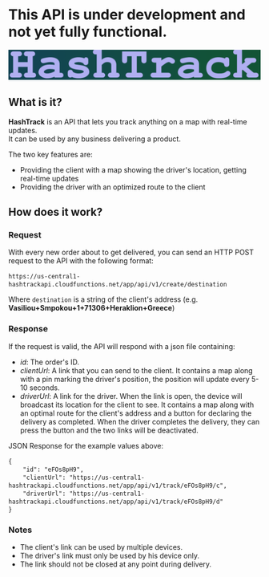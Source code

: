 # This API is under development and not yet fully functional.

![Logo](https://raw.githubusercontent.com/VasileiosGeladaris/HashTrack/main/logo.png)

## What is it?

**HashTrack** is an API that lets you track anything on a map with real-time updates. </br>
It can be used by any business delivering a product. </br>

The two key features are:
* Providing the client with a map showing the driver's location, getting real-time updates
* Providing the driver with an optimized route to the client


## How does it work?
### Request
With every new order about to get delivered, you can send an HTTP POST request to the API with the following format:

```
https://us-central1-hashtrackapi.cloudfunctions.net/app/api/v1/create/destination
```

Where `destination` is a string of the client's address (e.g. **Vasiliou+Smpokou+1+71306+Heraklion+Greece**)

### Response
If the request is valid, the API will respond with a json file containing:
* _id_: The order's ID.
* _clientUrl_: A link that you can send to the client. It contains a map along with a pin marking the driver's position, the position will update every 5-10 seconds.
* _driverUrl_: A link for the driver. When the link is open, the device will broadcast its location for the client to see. It contains a map along with an optimal route for the client's address and a button for declaring the delivery as completed. When the driver completes the delivery, they can press the button and the two links will be deactivated.

JSON Response for the example values above:
```
{
    "id": "eFOs8pH9",
    "clientUrl": "https://us-central1-hashtrackapi.cloudfunctions.net/app/api/v1/track/eFOs8pH9/c",
    "driverUrl": "https://us-central1-hashtrackapi.cloudfunctions.net/app/api/v1/track/eFOs8pH9/d"
}

```

### Notes
* The client's link can be used by multiple devices.
* The driver's link must only be used by his device only.
* The link should not be closed at any point during delivery.
